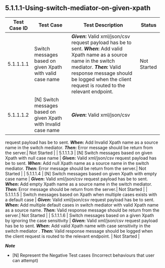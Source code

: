 ## 5.1.1.1-Using-switch-mediator-on-given-xpath

| Test Case ID  |                        Test Case	               |                                Test Description                |      Status    |
| ------------- | ------------------------------------------------ | ---------------------------------------------------------------| -------------- |
| 5.1.1.1.1     | Switch messages based on given Xpath with valid case name   | **_Given_:** Valid xml/json/csv request payload has be to sent. **_When_:** Add valid Xpath name as a source name in the switch mediator. **_Then_:** Valid response message should be logged when the client request is routed to the relevant endpoint. |   Not Started  |
| 5.1.1.1.2     | [N] Switch messages based on given Xpath with Invalid case name | **_Given_:** Valid xml/json/csv 
request payload has be to sent. **_When_:** Add Invalid Xpath name as a source name in the switch mediator. 
**_Then_:** Error message should be return from the server.|   Not Started  |
| 5.1.1.1.3     | [N] Switch messages based on given Xpath with null case name    | **_Given_:** Valid xml/json/csv 
request payload has be to sent. **_When_:** Add null Xpath name as a source name in the switch mediator. **_Then_:** 
Error message should be return from the server.|   Not Started  |
| 5.1.1.1.4     | [N] Switch messages based on given Xpath with empty case name   | **_Given_:** Valid xml/json/csv 
request payload has be to sent. **_When_:** Add empty Xpath name as a source name in the switch mediator. **_Then_:**
 Error message should be return from the server.|   Not Started  |
| 5.1.1.1.5     | Switch messages based on Xpath when multiple cases exists with a default case  | **_Given_:** Valid
 xml/json/csv request payload has be to sent. **_When_:** Add multiple default cases in switch mediator with valid 
 Xpath name as a source name. **_Then_:** Valid response message should be return from the server.|   Not Started  |
| 5.1.1.1.6     | Switch messages based on a given Xpath by ignoring the case sensitivity  | **_Given_:** Valid xml/json/csv request payload has be to sent. **_When_:** Add valid Xpath name with case sensitivity in the switch mediator . **_Then_:** Valid response message should be logged when the client request is routed to the relevant endpoint. |   Not Started  |

**_Note_** 
- [N] Represent the Negative Test cases (Incorrect behaviours that user can attempt)
